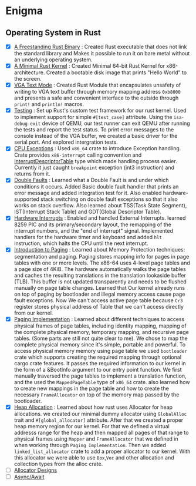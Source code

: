  # Enigma
## Operating System in Rust

- [x] [A Freestanding Rust Binary](https://os.phil-opp.com/freestanding-rust-binAary/) : Created Rust executable that does not link the standard library and Makes it possible to run it on bare metal without an underlying operating system.
- [x] [A Minimal Rust Kernel](https://os.phil-opp.com/minimal-rust-kernel/) : Created Minimal 64-bit Rust Kernel for x86-architecture. Created a bootable disk image that prints "Hello World" to the screen.
- [x] [VGA Text Mode](https://os.phil-opp.com/vga-text-mode/) : Created Rust Module that encapsulates unsafety of writing to VGA text buffer through memory mapping address `0xb8000` and presents a safe and convenient interface to the outside through `print!` and `println!` macros.
- [x] [Testing](https://os.phil-opp.com/testing/) : Set up Rust's custom test framework for our rust kernel. Used to implement support for simple `#[test_case]` attribute. Using the `isa-debug-exit` device of QEMU, our test runner can exit QEMU after running the tests and report the test status. To print error messages to the console instead of the VGA buffer, we created a basic driver for the serial port. And explored intergration tests.
- [x] [CPU Exceptions](https://os.phil-opp.com/cpu-exceptions/) : Used `x86_64` crate to introduce Exception handling. Crate provides `x86-interrupt` calling convention and [InterruptDescriptorTable](https://docs.rs/x86_64/0.14.2/x86_64/structures/idt/struct.InterruptDescriptorTable.html) type which made handling process easier. Currently it just caught `breakpoint` exception (int3 instruction) and returns from it.
- [x] [Double Faults](https://os.phil-opp.com/double-fault-exceptions/) : Learned what a Double Fault is and under which conditions it occurs. Added Basic double fault handler that prints an error message and added integration test for it. Also enabled hardware-supported stack switching on double fault exceptions so that it also works on stack overflow. Also learned about TSS(Task State Segment), IST(Interrupt Stack Table) and GDT(Global Descriptor Table).
- [x] [Hardware Interrupts](https://os.phil-opp.com/hardware-interrupts/) : Enabled and handled External Interrupts. learned 8259 PIC and its primary/secondary layout, the remapping of the interrupt numbers, and the "end of interrupt" signal. Implemented handlers for the hardware timer and keyboard and added `hlt` instruction, which halts the CPU until the next interrupt.
- [x] [Introduction to Paging](https://os.phil-opp.com/paging-introduction/) : Learned about Memory Protection techniques: segmentation and paging. Paging stores mapping info for pages in page tables with one or more levels. The x86-64 uses 4-level page tables and a page size of 4KiB. The hardware automatically walks the page tables and caches the resulting translations in the translation lookaside buffer (TLB). This buffer is not updated transparently and needs to be flushed manually on page table changes. Learned that Our kernel already runs on top of paging by bootloader and illegal memory access cause page fault exceptions. Now We can't access active page table because `Cr3` register stores physical address of Table that we can't access directly from our kernel.
- [x] [Paging Implementation](https://os.phil-opp.com/paging-implementation/) : Learned about different techniques to access physical frames of page tables, including identity mapping, mapping of the complete physical memory, temporary mapping, and recursive page tables. (Some parts are still not quite clear to me). We chose to map the complete physical memory since it's simple, portable and powerful. To access physical memory memory using page table we used `bootloader` crate which supports creating the required mapping through optional cargo crate features. It passes the required information to our kernel in the form of a &BootInfo argument to our entry point function. We first manually traversed the page tables to implement a translation function, and the used the `MappedPageTable` type of `x86_64` crate. also learned how to create new mappings in the page table and how to create the necessary `FrameAllocator` on top of the memory map passed by the bootloader.
- [x] [Heap Allocation](https://os.phil-opp.com/heap-allocation/) : Learned about how rust uses Allocator for heap allocations. we created our minimal dummy allocator using `GlobalAlloc` trait and `#[global_allocator]` attribute. After that we created a proper heap memory region for our kernel. For that we defined a virtual addresss range for the heap and then mapped all pages of that range to physical frames using `Mapper` and `FrameAllocator` that we defined in when working through `Paging Implementation`.
Then we added `linked_list_allocator` crate to add a proper allocator to our kernel. With this allocator we were able to use `Box`,`Vec` and other allocation and collection types from the alloc crate.
- [ ] [Allocator Designs](https://os.phil-opp.com/allocator-designs/)
- [ ] [Async/Await](https://os.phil-opp.com/async-await/)
